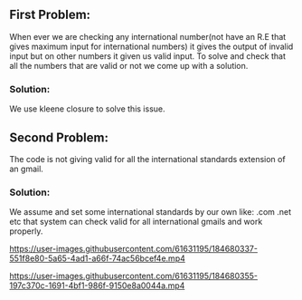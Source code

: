 
### <h2> First Problem: </h2>
When ever we are checking any international number(not have an R.E that gives maximum input for international numbers) it gives the output of invalid input but on other numbers it given us valid input. To solve and check that all the numbers that are valid or not we come up with a solution.
### Solution:
We use kleene closure to solve this issue.

### <h2> Second Problem: </h2>
The code is not giving valid for all the international standards extension of an gmail.
### Solution: 
We assume and set some international standards by our own like: .com .net etc that system can check valid for all international gmails and work properly.




https://user-images.githubusercontent.com/61631195/184680337-551f8e80-5a65-4ad1-a66f-74ac56bcef4e.mp4



https://user-images.githubusercontent.com/61631195/184680355-197c370c-1691-4bf1-986f-9150e8a0044a.mp4

